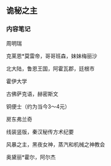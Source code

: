 ## 诡秘之主

### 内容笔记

周明瑞

克莱恩*莫雷帝，哥哥班森，妹妹梅丽沙

北大陆，鲁恩王国，阿霍瓦郡，廷根市

霍伊大学

古佛萨克语，赫密斯文

铜便士（约为当今3～4元）

房东弗兰奇

线装竖版，秦汉秘传方术纪要

风暴之主，黑夜女神，蒸汽和机械之神教会

奥黛丽*霍尔，阿尔杰
